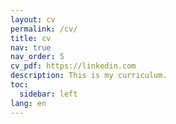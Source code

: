 ```yaml
---
layout: cv
permalink: /cv/
title: cv
nav: true
nav_order: 5
cv_pdf: https://linkedin.com
description: This is my curriculum.
toc:
  sidebar: left
lang: en
---
```

